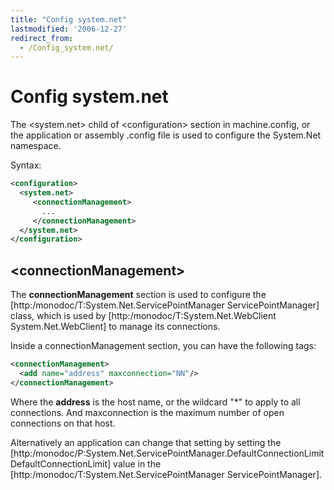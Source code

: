 ```yaml
---
title: "Config system.net"
lastmodified: '2006-12-27'
redirect_from:
  - /Config_system.net/
---
```


Config system.net
=================

The \<system.net\> child of \<configuration\> section in machine.config, or the application or assembly .config file is used to configure the System.Net namespace.

Syntax:

``` xml
<configuration>
  <system.net>
     <connectionManagement>
       ...
     </connectionManagement>
  </system.net>
</configuration>
```

\<connectionManagement\>
------------------------

The **connectionManagement** section is used to configure the [http:/monodoc/T:System.Net.ServicePointManager ServicePointManager] class, which is used by [http:/monodoc/T:System.Net.WebClient System.Net.WebClient] to manage its connections.

Inside a connectionManagement section, you can have the following tags:

``` xml
<connectionManagement>
  <add name="address" maxconnection="NN"/>
</connectionManagement>
```

Where the **address** is the host name, or the wildcard "\*" to apply to all connections. And maxconnection is the maximum number of open connections on that host.

Alternatively an application can change that setting by setting the [http:/monodoc/P:System.Net.ServicePointManager.DefaultConnectionLimit DefaultConnectionLimit] value in the [http:/monodoc/T:System.Net.ServicePointManager ServicePointManager].
